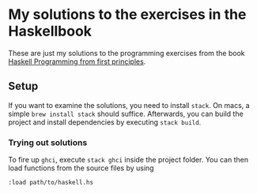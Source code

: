 # My solutions to the exercises in the Haskellbook

These are just my solutions to the programming exercises from the book [Haskell Programming from first principles](https://haskellbook.com/).

## Setup

If you want to examine the solutions, you need to install `stack`. On macs, a simple `brew install stack` should suffice. Afterwards, you can build the project and install dependencies by executing `stack build`.

### Trying out solutions

To fire up `ghci`, execute `stack ghci` inside the project folder. You can then load functions from the source files by using

```
:load path/to/haskell.hs
```

